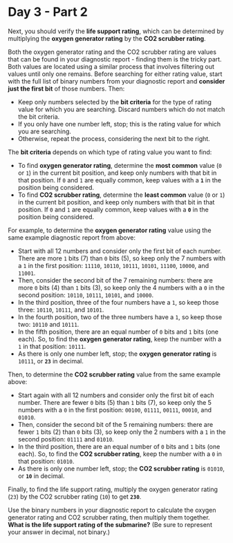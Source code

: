 # Day 3 - Part 2

<article class="day-desc"><p>Next, you should verify the <strong>life support rating</strong>, which can be determined by multiplying the <strong>oxygen generator rating</strong> by the <strong>CO2 scrubber rating</strong>.</p>
<p>Both the oxygen generator rating and the CO2 scrubber rating are values that can be found in your diagnostic report - finding them is the tricky part. Both values are located using a similar process that involves filtering out values until only one remains. Before searching for either rating value, start with the full list of binary numbers from your diagnostic report and <strong>consider just the first bit</strong> of those numbers. Then:</p>
<ul>
<li>Keep only numbers selected by the <strong>bit criteria</strong> for the type of rating value for which you are searching. Discard numbers which do not match the bit criteria.</li>
<li>If you only have one number left, stop; this is the rating value for which you are searching.</li>
<li>Otherwise, repeat the process, considering the next bit to the right.</li>
</ul>
<p>The <strong>bit criteria</strong> depends on which type of rating value you want to find:</p>
<ul>
<li>To find <strong>oxygen generator rating</strong>, determine the <strong>most common</strong> value (<code>0</code> or <code>1</code>) in the current bit position, and keep only numbers with that bit in that position. If <code>0</code> and <code>1</code> are equally common, keep values with a <code><strong>1</strong></code> in the position being considered.</li>
<li>To find <strong>CO2 scrubber rating</strong>, determine the <strong>least common</strong> value (<code>0</code> or <code>1</code>) in the current bit position, and keep only numbers with that bit in that position. If <code>0</code> and <code>1</code> are equally common, keep values with a <code><strong>0</strong></code> in the position being considered.</li>
</ul>
<p>For example, to determine the <strong>oxygen generator rating</strong> value using the same example diagnostic report from above:</p>
<ul>
<li>Start with all 12 numbers and consider only the first bit of each number. There are more <code>1</code> bits (7) than <code>0</code> bits (5), so keep only the 7 numbers with a <code>1</code> in the first position: <code>11110</code>, <code>10110</code>, <code>10111</code>, <code>10101</code>, <code>11100</code>, <code>10000</code>, and <code>11001</code>.</li>
<li>Then, consider the second bit of the 7 remaining numbers: there are more <code>0</code> bits (4) than <code>1</code> bits (3), so keep only the 4 numbers with a <code>0</code> in the second position: <code>10110</code>, <code>10111</code>, <code>10101</code>, and <code>10000</code>.</li>
<li>In the third position, three of the four numbers have a <code>1</code>, so keep those three: <code>10110</code>, <code>10111</code>, and <code>10101</code>.</li>
<li>In the fourth position, two of the three numbers have a <code>1</code>, so keep those two: <code>10110</code> and <code>10111</code>.</li>
<li>In the fifth position, there are an equal number of <code>0</code> bits and <code>1</code> bits (one each). So, to find the <strong>oxygen generator rating</strong>, keep the number with a <code>1</code> in that position: <code>10111</code>.</li>
<li>As there is only one number left, stop; the <strong>oxygen generator rating</strong> is <code>10111</code>, or <code><strong>23</strong></code> in decimal.</li>
</ul>
<p>Then, to determine the <strong>CO2 scrubber rating</strong> value from the same example above:</p>
<ul>
<li>Start again with all 12 numbers and consider only the first bit of each number. There are fewer <code>0</code> bits (5) than <code>1</code> bits (7), so keep only the 5 numbers with a <code>0</code> in the first position: <code>00100</code>, <code>01111</code>, <code>00111</code>, <code>00010</code>, and <code>01010</code>.</li>
<li>Then, consider the second bit of the 5 remaining numbers: there are fewer <code>1</code> bits (2) than <code>0</code> bits (3), so keep only the 2 numbers with a <code>1</code> in the second position: <code>01111</code> and <code>01010</code>.</li>
<li>In the third position, there are an equal number of <code>0</code> bits and <code>1</code> bits (one each). So, to find the <strong>CO2 scrubber rating</strong>, keep the number with a <code>0</code> in that position: <code>01010</code>.</li>
<li>As there is only one number left, stop; the <strong>CO2 scrubber rating</strong> is <code>01010</code>, or <code><strong>10</strong></code> in decimal.</li>
</ul>
<p>Finally, to find the life support rating, multiply the oxygen generator rating (<code>23</code>) by the CO2 scrubber rating (<code>10</code>) to get <code><strong>230</strong></code>.</p>
<p>Use the binary numbers in your diagnostic report to calculate the oxygen generator rating and CO2 scrubber rating, then multiply them together. <strong>What is the life support rating of the submarine?</strong> (Be sure to represent your answer in decimal, not binary.)</p>
</article>
